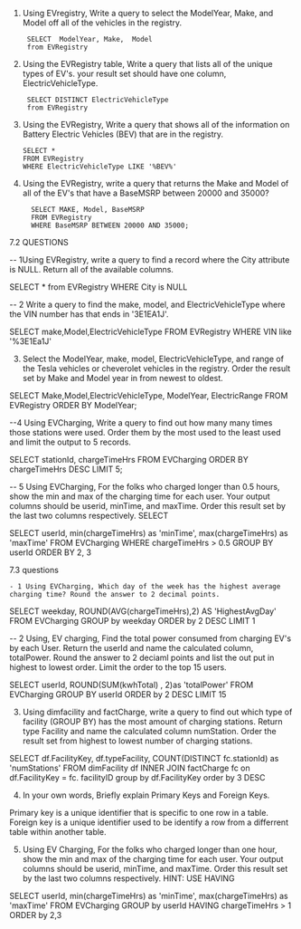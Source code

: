 1. Using EVregistry, Write a query to select the ModelYear, Make, and Model off all of the vehicles in the registry.

        SELECT  ModelYear, Make,  Model
        from EVRegistry

2. Using the EVRegistry table, Write a query that lists all of the unique types of EV's. your result set should have one column, ElectricVehicleType.

        SELECT DISTINCT ElectricVehicleType
        from EVRegistry


3.  Using the EVRegistry, Write a query that shows all of the information on Battery Electric Vehicles (BEV) that are in the registry.

        SELECT *
        FROM EVRegistry
        WHERE ElectricVehicleType LIKE '%BEV%'

4.  Using the EVRegistry, write a query that returns the Make and Model of all of the EV's that have a BaseMSRP between 20000 and 35000?

          SELECT MAKE, Model, BaseMSRP
          FROM EVRegistry  
          WHERE BaseMSRP BETWEEN 20000 AND 35000; 
        




     
7.2 QUESTIONS

-- 1Using EVRegistry, write a query to find a record where the City attribute is NULL. Return all of the available columns.

SELECT *
from EVRegistry
WHERE City is NULL
     

-- 2 Write a query to find the make, model, and ElectricVehicleType where the VIN number has that ends in '3E1EA1J'.

SELECT make,Model,ElectricVehicleType
FROM EVRegistry
WHERE VIN like '%3E1Ea1J'

      
     
3.  Select the ModelYear, make, model, ElectricVehicleType, and range of the Tesla vehicles or cheverolet vehicles in the registry. Order the result set by Make and Model year in from newest to oldest.

SELECT Make,Model,ElectricVehicleType, ModelYear, ElectricRange
FROM EVRegistry
ORDER BY ModelYear;
      

--4 Using EVCharging, Write a query to find out how many many times those stations were used. Order them by the most used to the least used and limit the output to 5 records.

SELECT stationId, chargeTimeHrs
FROM EVCharging
ORDER BY chargeTimeHrs DESC LIMIT 5;



     

-- 5 Using EVCharging, For the folks who charged longer than 0.5 hours, show the min and max of the charging time for each user. Your output columns should be userid, minTime, and maxTime. Order this result set by the last two columns respectively.
SELECT
	
SELECT userId, min(chargeTimeHrs) as 'minTime', max(chargeTimeHrs) as 'maxTime'
FROM EVCharging
WHERE chargeTimeHrs > 0.5 
GROUP BY userId
ORDER BY 2, 3


7.3 questions

    - 1 Using EVCharging, Which day of the week has the highest average charging time? Round the answer to 2 decimal points.

SELECT weekday, ROUND(AVG(chargeTimeHrs),2) AS 'HighestAvgDay'
FROM EVCharging
GROUP by weekday
ORDER by 2 DESC
LIMIT 1

     

-- 2 Using, EV charging, Find the total power consumed from charging EV's by each User. Return the userId and name the calculated column, totalPower. Round the answer to 2 deciaml points and list the out put in highest to lowest order. Limit the order to the top 15 users.

SELECT  userId, ROUND(SUM(kwhTotal) , 2)as 'totalPower'
FROM EVCharging
GROUP BY userId
ORDER by 2 DESC
LIMIT 15


     
3. Using dimfacility and factCharge, write a query to find out which type of facility (GROUP BY) has the most amount of charging stations. Return type Facility and name the calculated column numStation. Order the result set from highest to lowest number of charging stations.

SELECT df.FacilityKey, df.typeFacility, COUNT(DISTINCT fc.stationId) as 'numStations'
FROM dimFacility df
INNER JOIN factCharge fc
on df.FacilityKey = fc. facilityID
group by df.FacilityKey
order by 3 DESC

4.  In your own words, Briefly explain Primary Keys and Foreign Keys.

Primary key is a unique identifier that is specific to one row in a table.  Foreign key is a unique identifier used to be identify a row from a differrent table within another table.

5.  Using EV Charging, For the folks who charged longer than one hour, show the min and max of the charging time for each user. Your output columns should be userid, minTime, and maxTime. Order this result set by the last two columns respectively. HINT: USE HAVING

SELECT userId, min(chargeTimeHrs) as 'minTime', max(chargeTimeHrs) as 'maxTime'
FROM EVCharging
GROUP by userId
HAVING chargeTimeHrs > 1
ORDER by 2,3